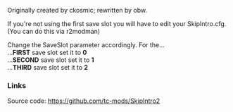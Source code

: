 Originally created by ckosmic; rewritten by obw.

If you're not using the first save slot you will have to edit your SkipIntro.cfg.
(You can do this via r2modman)

Change the SaveSlot parameter accordingly.
For the...  
...**FIRST** save slot set it to **0**  
...**SECOND** save slot set it to **1**  
...**THIRD** save slot set it to **2**  

### Links

Source code: https://github.com/tc-mods/SkipIntro2

